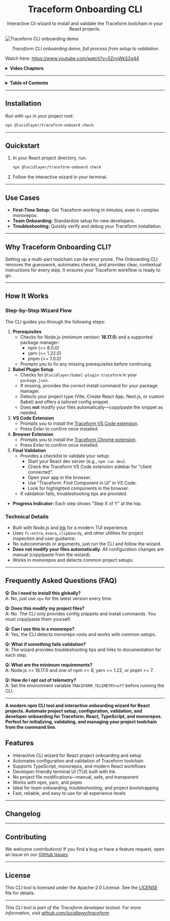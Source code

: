 <h1 align="center">Traceform Onboarding CLI</h1>
<!-- Badges: npm version, downloads, build status, etc. -->

<p align="center">Interactive Cli wizard to install and validate the Traceform toolchain in your React 
projects.</p>



![Traceform CLI onboarding demo](.github/onboarding.gif)

<p align="center"><em>Traceform CLI onboarding demo, full process from setup to validation</em></p>

Watch here: https://www.youtube.com/watch?v=0ZnyWkS2g44

<details>
<summary><strong>Video Chapters</strong></summary>

00:00 – Introduction  
00:02 – Cloning the Demo Project Repository  
00:15 – Creating a Local Playground Directory  
00:18 – Opening the Project in Visual Studio Code  
00:20 – Reviewing Prerequisites & Setup Steps  
00:30 – Navigating to the Project Directory  
00:37 – Installing Project Dependencies  
00:43 – Running the Traceform Onboarding CLI  
00:48 – Traceform Onboarding Wizard Overview  
00:48 – Prerequisite Checks (Node.js, Package Manager)  
00:51 – Installing Babel Plugin & Dependencies  
00:59 – Updating Vite Configuration  
01:24 – Installing the Traceform VS Code Extension  
01:36 – Installing the Traceform Chrome Extension  
01:51 – Final Validation of Setup  
01:57 – Starting the React Dev Server  
02:27 – Opening the Application in the Browser  
02:33 – Using Traceform to Find Components in the UI  
02:40 – Browsing and Highlighting Components

</details>

---

<details>
<summary><strong>Table&nbsp;of&nbsp;Contents</strong></summary>

- [Installation](#installation)
- [Quickstart](#quickstart)
- [Use Cases](#use-cases)
- [Why Traceform Onboarding CLI?](#why-traceform-onboarding-cli)
- [How It Works](#how-it-works)
  - [Step-by-Step Wizard Flow](#step-by-step-wizard-flow)
  - [Technical Details](#technical-details)
- [Frequently Asked Questions (FAQ)](#frequently-asked-questions-faq)
- [Changelog](#changelog)
- [Contributing](#contributing)
- [License](#license)

</details>

---

## Installation

Run with `npx` in your project root:

```bash
npx @lucidlayer/traceform-onboard check
```

---

## Quickstart

1. In your React project directory, run:
   ```bash
   npx @lucidlayer/traceform-onboard check
   ```
2. Follow the interactive wizard in your terminal.

---

## Use Cases
- **First-Time Setup:** Get Traceform working in minutes, even in complex monorepos.
- **Team Onboarding:** Standardize setup for new developers.
- **Troubleshooting:** Quickly verify and debug your Traceform installation.

---

## Why Traceform Onboarding CLI?

Setting up a multi-part toolchain can be error prone. The Onboarding CLI removes the guesswork, automates checks, and provides clear, contextual instructions for every step. It ensures your Traceform workflow is ready to go.

---

## How It Works

### Step-by-Step Wizard Flow

The CLI guides you through the following steps:

1. **Prerequisites**
   - Checks for Node.js (minimum version: **18.17.0**) and a supported package manager:
     - npm (>= 8.0.0)
     - yarn (>= 1.22.0)
     - pnpm (>= 7.0.0)
   - Prompts you to fix any missing prerequisites before continuing.
2. **Babel Plugin Setup**
   - Checks for `@lucidlayer/babel-plugin-traceform` in your `package.json`.
   - If missing, provides the correct install command for your package manager.
   - Detects your project type (Vite, Create React App, Next.js, or custom Babel) and offers a tailored config snippet.
   - Does **not** modify your files automatically—copy/paste the snippet as needed.
3. **VS Code Extension**
   - Prompts you to install the [Traceform VS Code extension](https://marketplace.visualstudio.com/items?itemName=LucidLayer.traceform-vscode).
   - Press Enter to confirm once installed.
4. **Browser Extension**
   - Prompts you to install the [Traceform Chrome extension](https://chromewebstore.google.com/detail/giidcepndnnabhfkopmgcnpnnilkaefa?utm_source=item-share-cb).
   - Press Enter to confirm once installed.
5. **Final Validation**
   - Provides a checklist to validate your setup:
     - Start your React dev server (e.g., `npm run dev`).
     - Check the Traceform VS Code extension sidebar for "client connected".
     - Open your app in the browser.
     - Use "Traceform: Find Component in UI" in VS Code.
     - Look for highlighted components in the browser.
   - If validation fails, troubleshooting tips are provided.

- **Progress Indicator:** Each step shows "Step X of Y" at the top.


### Technical Details

- Built with Node.js and [Ink](https://github.com/vadimdemedes/ink) for a modern TUI experience.
- Uses `fs-extra`, `execa`, `clipboardy`, and other utilities for project inspection and user guidance.
- No subcommands or arguments, just run the CLI and follow the wizard.
- **Does not modify your files automatically.** All configuration changes are manual (copy/paste from the wizard).
- Works in monorepos and detects common project setups.

---

## Frequently Asked Questions (FAQ)

**Q: Do I need to install this globally?**  
A: No, just use `npx` for the latest version every time.

**Q: Does this modify my project files?**  
A: No. The CLI only provides config snippets and install commands. You must copy/paste them yourself.

**Q: Can I use this in a monorepo?**  
A: Yes, the CLI detects monorepo roots and works with common setups.

**Q: What if something fails validation?**  
A: The wizard provides troubleshooting tips and links to documentation for each step.

**Q: What are the minimum requirements?**  
A: Node.js >= 18.17.0 and one of npm >= 8, yarn >= 1.22, or pnpm >= 7.

**Q: How do I opt out of telemetry?**  
A: Set the environment variable `TRACEFORM_TELEMETRY=off` before running the CLI.

---
**A modern npm CLI tool and interactive onboarding wizard for React projects. Automate project setup, configuration, validation, and developer onboarding for Traceform, React, TypeScript, and monorepos. Perfect for initializing, validating, and managing your project toolchain from the command line.**


## Features

- Interactive CLI wizard for React project onboarding and setup
- Automates configuration and validation of Traceform toolchain
- Supports TypeScript, monorepos, and modern React workflows
- Developer-friendly terminal UI (TUI) built with Ink
- No project file modifications—manual, safe, and transparent
- Works with npm, yarn, and pnpm
- Ideal for team onboarding, troubleshooting, and project bootstrapping
- Fast, reliable, and easy to use for all experience levels
---

## Changelog

---

## Contributing

We welcome contributions! If you find a bug or have a feature request, open an issue on our [GitHub Issues](https://github.com/lucidlayer/traceform/issues).

---

## License

This CLI tool is licensed under the Apache-2.0 License. See the [LICENSE](./LICENSE) file for details.

---

*This CLI tool is part of the Traceform developer toolset. For more information, visit [github.com/lucidlayer/traceform](https://github.com/lucidlayer/traceform)*
